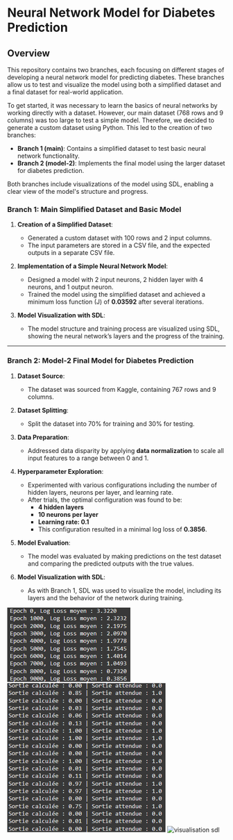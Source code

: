 # Neural Network Model for Diabetes Prediction

## Overview

This repository contains two branches, each focusing on different stages of developing a neural network model for predicting diabetes. These branches allow us to test and visualize the model using both a simplified dataset and a final dataset for real-world application.

To get started, it was necessary to learn the basics of neural networks by working directly with a dataset. However, our main dataset (768 rows and 9 columns) was too large to test a simple model. Therefore, we decided to generate a custom dataset using Python. This led to the creation of two branches:

- **Branch 1 (main)**: Contains a simplified dataset to test basic neural network functionality.
- **Branch 2 (model-2)**: Implements the final model using the larger dataset for diabetes prediction.

Both branches include visualizations of the model using SDL, enabling a clear view of the model's structure and progress.

### Branch 1: Main  **Simplified Dataset and Basic Model**

1. **Creation of a Simplified Dataset**:
   - Generated a custom dataset with 100 rows and 2 input columns.
   - The input parameters are stored in a CSV file, and the expected outputs in a separate CSV file.

2. **Implementation of a Simple Neural Network Model**:
   - Designed a model with 2 input neurons, 2 hidden layer with 4 neurons, and 1 output neuron.
   - Trained the model using the simplified dataset and achieved a minimum loss function (J) of **0.03592** after several iterations.

3. **Model Visualization with SDL**:
   - The model structure and training process are visualized using SDL, showing the neural network’s layers and the progress of the training.

---

### Branch 2: Model-2 **Final Model for Diabetes Prediction**

1. **Dataset Source**:
   - The dataset was sourced from Kaggle, containing 767 rows and 9 columns.

2. **Dataset Splitting**:
   - Split the dataset into 70% for training and 30% for testing.

3. **Data Preparation**:
   - Addressed data disparity by applying **data normalization** to scale all input features to a range between 0 and 1.

4. **Hyperparameter Exploration**:
   - Experimented with various configurations including the number of hidden layers, neurons per layer, and learning rate.
   - After trials, the optimal configuration was found to be:
     - **4 hidden layers**
     - **10 neurons per layer**
     - **Learning rate: 0.1**
     - This configuration resulted in a minimal log loss of **0.3856**.

5. **Model Evaluation**:
   - The model was evaluated by making predictions on the test dataset and comparing the predicted outputs with the true values.

6. **Model Visualization with SDL**:
   - As with Branch 1, SDL was used to visualize the model, including its layers and the behavior of the network during training.

![Log Loss by epoch](image-video/image1.png)
![Model test results](image-video/image2.png)
![visualisation sdl](image-video/visualisation-MadewithClipchamp.gif)
